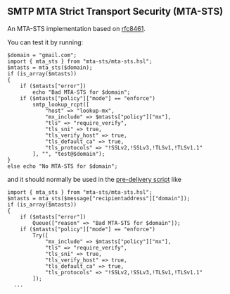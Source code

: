 ## SMTP MTA Strict Transport Security (MTA-STS) 
An MTA-STS implementation based on [rfc8461](https://tools.ietf.org/html/rfc8461).

You can test it by running:

```
$domain = "gmail.com";
import { mta_sts } from "mta-sts/mta-sts.hsl";
$mtasts = mta_sts($domain);
if (is_array($mtasts))
{
	if ($mtasts["error"])
		echo "Bad MTA-STS for $domain";
	if ($mtasts["policy"]["mode"] == "enforce")
		smtp_lookup_rcpt([
			"host" => "lookup-mx",
			"mx_include" => $mtasts["policy"]["mx"],
			"tls" => "require_verify",
			"tls_sni" => true,
			"tls_verify_host" => true,
			"tls_default_ca" => true,
			"tls_protocols" => "!SSLv2,!SSLv3,!TLSv1,!TLSv1.1"
		], "", "test@$domain");
}
else echo "No MTA-STS for $domain";
```

and it should normally be used in the [pre-delivery script](https://docs.halon.io/hsl/archive/master/predelivery.html) like

```
import { mta_sts } from "mta-sts/mta-sts.hsl";
$mtasts = mta_sts($message["recipientaddress"]["domain"]);
if (is_array($mtasts))
{
	if ($mtasts["error"])
		Queue(["reason" => "Bad MTA-STS for $domain"]);
	if ($mtasts["policy"]["mode"] == "enforce")
		Try([
			"mx_include" => $mtasts["policy"]["mx"],
			"tls" => "require_verify",
			"tls_sni" => true,
			"tls_verify_host" => true,
			"tls_default_ca" => true,
			"tls_protocols" => "!SSLv2,!SSLv3,!TLSv1,!TLSv1.1"
		]);
  ...
```
